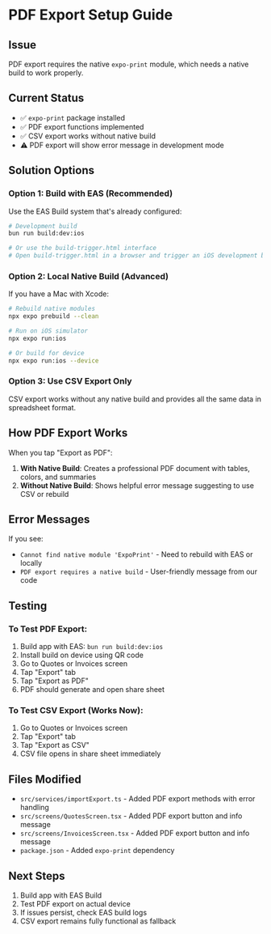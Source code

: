 # PDF Export Setup Guide

## Issue
PDF export requires the native `expo-print` module, which needs a native build to work properly.

## Current Status
- ✅ `expo-print` package installed
- ✅ PDF export functions implemented
- ✅ CSV export works without native build
- ⚠️ PDF export will show error message in development mode

## Solution Options

### Option 1: Build with EAS (Recommended)
Use the EAS Build system that's already configured:

```bash
# Development build
bun run build:dev:ios

# Or use the build-trigger.html interface
# Open build-trigger.html in a browser and trigger an iOS development build
```

### Option 2: Local Native Build (Advanced)
If you have a Mac with Xcode:

```bash
# Rebuild native modules
npx expo prebuild --clean

# Run on iOS simulator
npx expo run:ios

# Or build for device
npx expo run:ios --device
```

### Option 3: Use CSV Export Only
CSV export works without any native build and provides all the same data in spreadsheet format.

## How PDF Export Works

When you tap "Export as PDF":
1. **With Native Build**: Creates a professional PDF document with tables, colors, and summaries
2. **Without Native Build**: Shows helpful error message suggesting to use CSV or rebuild

## Error Messages

If you see:
- `Cannot find native module 'ExpoPrint'` - Need to rebuild with EAS or locally
- `PDF export requires a native build` - User-friendly message from our code

## Testing

### To Test PDF Export:
1. Build app with EAS: `bun run build:dev:ios`
2. Install build on device using QR code
3. Go to Quotes or Invoices screen
4. Tap "Export" tab
5. Tap "Export as PDF"
6. PDF should generate and open share sheet

### To Test CSV Export (Works Now):
1. Go to Quotes or Invoices screen
2. Tap "Export" tab
3. Tap "Export as CSV"
4. CSV file opens in share sheet immediately

## Files Modified
- `src/services/importExport.ts` - Added PDF export methods with error handling
- `src/screens/QuotesScreen.tsx` - Added PDF export button and info message
- `src/screens/InvoicesScreen.tsx` - Added PDF export button and info message
- `package.json` - Added `expo-print` dependency

## Next Steps
1. Build app with EAS Build
2. Test PDF export on actual device
3. If issues persist, check EAS build logs
4. CSV export remains fully functional as fallback